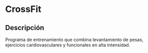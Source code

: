 # CrossFit

## Descripción
Programa de entrenamiento que combina levantamiento de pesas, ejercicios cardiovasculares y funcionales en alta intensidad.
